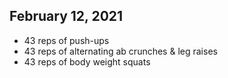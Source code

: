 ## February 12, 2021

- 43 reps of push-ups
- 43 reps of alternating ab crunches & leg raises
- 43 reps of body weight squats
